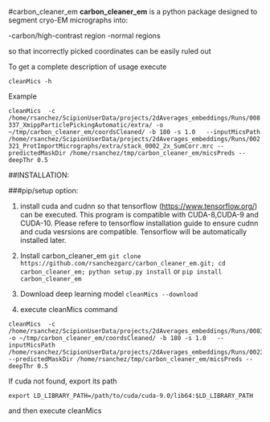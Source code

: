 #carbon_cleaner_em
**carbon_cleaner_em** is a python package designed to segment cryo-EM micrographs into:

  -carbon/high-contrast region 
  -normal regions
  
so that incorrectly picked coordinates can be easily ruled out

To get a complete description of usage execute

`cleanMics -h`

Example

`cleanMics  -c /home/rsanchez/ScipionUserData/projects/2dAverages_embeddings/Runs/008337_XmippParticlePickingAutomatic/extra/ -o ~/tmp/carbon_cleaner_em/coordsCleaned/ -b 180 -s 1.0   --inputMicsPath  /home/rsanchez/ScipionUserData/projects/2dAverages_embeddings/Runs/002321_ProtImportMicrographs/extra/stack_0002_2x_SumCorr.mrc --predictedMaskDir /home/rsanchez/tmp/carbon_cleaner_em/micsPreds --deepThr 0.5`


##INSTALLATION:

###pip/setup option:

1) install cuda and cudnn so that tensorflow (https://www.tensorflow.org/) can be executed. This program is compatible
   with CUDA-8,CUDA-9 and CUDA-10. Please refere to tensorflow installation guide to ensure cudnn and cuda vesrsions are
   compatible. Tensorflow will be automatically installed later.

2) Install carbon_cleaner_em
`git clone https://github.com/rsanchezgarc/carbon_cleaner_em.git; cd carbon_cleaner_em; python setup.py install`
  or
`pip install carbon_cleaner_em`

3) Download deep learning model
  `cleanMics --download`
  
4) execute cleanMics command

```
cleanMics  -c /home/rsanchez/ScipionUserData/projects/2dAverages_embeddings/Runs/008337_XmippParticlePickingAutomatic/extra/ -o ~/tmp/carbon_cleaner_em/coordsCleaned/ -b 180 -s 1.0   --inputMicsPath  /home/rsanchez/ScipionUserData/projects/2dAverages_embeddings/Runs/002321_ProtImportMicrographs/extra/stack_0002_2x_SumCorr.mrc --predictedMaskDir /home/rsanchez/tmp/carbon_cleaner_em/micsPreds --deepThr 0.5
```

If cuda not found, export its path
```
export LD_LIBRARY_PATH=/path/to/cuda/cuda-9.0/lib64:$LD_LIBRARY_PATH
```
and then execute cleanMics

